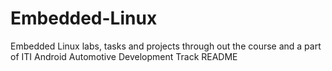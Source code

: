 # Embedded-Linux

Embedded Linux labs, tasks and projects through out the course and a part of ITI Android Automotive Development Track
README
